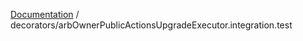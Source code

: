 [Documentation](../../README.md) / decorators/arbOwnerPublicActionsUpgradeExecutor.integration.test

